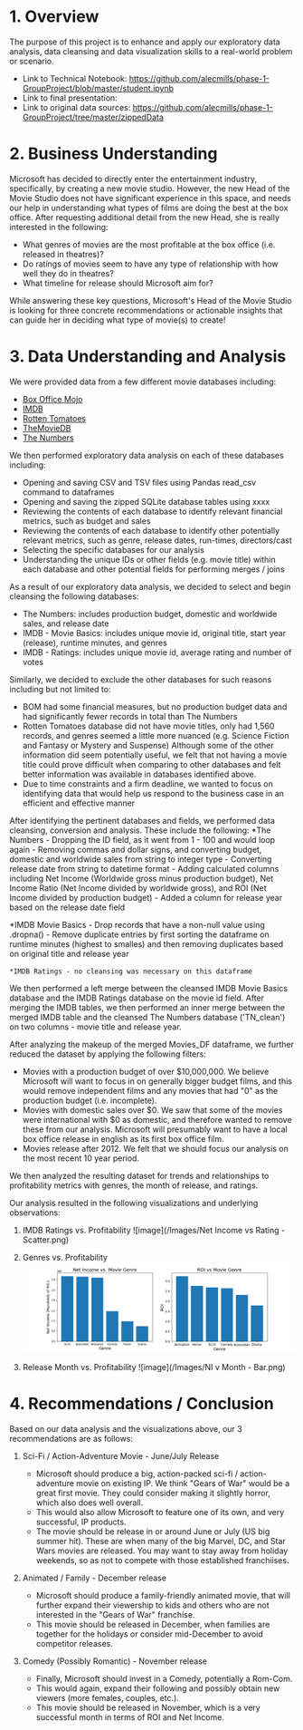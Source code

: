 # 1. Overview

The purpose of this project is to enhance and apply our exploratory data analysis, data cleansing and data visualization skills to a real-world problem or scenario.
   - Link to Technical Notebook: https://github.com/alecmills/phase-1-GroupProject/blob/master/student.ipynb
   - Link to final presentation:
   - Link to original data sources: https://github.com/alecmills/phase-1-GroupProject/tree/master/zippedData


# 2. Business Understanding

Microsoft has decided to directly enter the entertainment industry, specifically, by creating a new movie studio. However, the new Head of the Movie Studio does not have significant experience in this space, and needs our help in understanding what types of films are doing the best at the box office. After requesting additional detail from the new Head, she is really interested in the following:

   - What genres of movies are the most profitable at the box office (i.e. released in theatres)?
   - Do ratings of movies seem to have any type of relationship with how well they do in theatres?
   - What timeline for release should Microsoft aim for?

While answering these key questions, Microsoft's Head of the Movie Studio is looking for three concrete recommendations or actionable insights that can guide her in deciding what type of movie(s) to create!



# 3. Data Understanding and Analysis

We were provided data from a few different movie databases including:
   * [Box Office Mojo](https://www.boxofficemojo.com/)
   * [IMDB](https://www.imdb.com/)
   * [Rotten Tomatoes](https://www.rottentomatoes.com/)
   * [TheMovieDB](https://www.themoviedb.org/)
   * [The Numbers](https://www.the-numbers.com/)


We then performed exploratory data analysis on each of these databases including:
   * Opening and saving CSV and TSV files using Pandas read_csv command to dataframes
   * Opening and saving the zipped SQLite database tables using xxxx
   * Reviewing the contents of each database to identify relevant financial metrics, such as budget and sales
   * Reviewing the contents of each database to identify other potentially relevant metrics, such as genre, release dates, run-times, directors/cast
   * Selecting the specific databases for our analysis 
   * Understanding the unique IDs or other fields (e.g. movie title) within each database and other potential fields for performing merges / joins 

As a result of our exploratory data analysis, we decided to select and begin cleansing the following databases:
   * The Numbers: includes production budget, domestic and worldwide sales, and release date
   * IMDB - Movie Basics: includes unique movie id, original title, start year (release), runtime minutes, and genres
   * IMDB - Ratings: includes unique movie id, average rating and number of votes
    
Similarly, we decided to exclude the other databases for such reasons including but not limited to:
   * BOM had some financial measures, but no production budget data and had significantly fewer records in total than The Numbers
   * Rotten Tomatoes database did not have movie titles, only had 1,560 records, and genres seemed a little more nuanced (e.g. Science Fiction and Fantasy or Mystery and Suspense) Although some of the other information did seem potentially useful, we felt that not having a movie title could prove difficult when comparing to other databases and felt better information was available in databases identified above.
   * Due to time constraints and a firm deadline, we wanted to focus on identifying data that would help us respond to the business case in an efficient and effective manner
 

After identifying the pertinent databases and fields, we performed data cleansing, conversion and analysis. These include the following:
   *The Numbers
       - Dropping the ID field, as it went from 1 - 100 and would loop again
       - Removing commas and dollar signs, and converting budget, domestic and worldwide sales from string to integer type
       - Converting release date from string to datetime format
       - Adding calculated columns including Net Income (Worldwide gross minus production budget), Net Income Ratio (Net Income divided by worldwide gross), and ROI (Net Income divided by production budget)
       - Added a column for release year based on the release date field
 
   *IMDB Movie Basics
       - Drop records that have a non-null value using .dropna()
       - Remove duplicate entries by first sorting the dataframe on runtime minutes (highest to smalles) and then removing duplicates based on original title and release year
      
    *IMDB Ratings - no cleansing was necessary on this dataframe
     
We then performed a left merge between the cleansed IMDB Movie Basics database and the IMDB Ratings database on the movie id field. After merging the IMDB tables, we then performed an inner merge between the merged IMDB table and the cleansed The Numbers database ('TN_clean') on two columns - movie title and release year.

After analyzing the makeup of the merged Movies_DF dataframe, we further reduced the dataset by applying the following filters:
   - Movies with a production budget of over $10,000,000. We believe Microsoft will want to focus in on generally bigger budget films, and this would remove independent films and any movies that had "0" as the production budget (i.e. incomplete).
   - Movies with domestic sales over $0. We saw that some of the movies were international with $0 as domestic, and therefore wanted to remove these from our analysis. Microsoft will presumably want to have a local box office release in english as its first box office film.
   - Movies release after 2012. We felt that we should focus our analysis on the most recent 10 year period.
        
        
We then analyzed the resulting dataset for trends and relationships to profitability metrics with genres, the month of release, and ratings.

Our analysis resulted in the following visualizations and underlying observations:

   1. IMDB Ratings vs. Profitability ![image](/Images/Net Income vs Rating - Scatter.png)
    






   2. Genres vs. Profitability ![image](https://github.com/alecmills/phase-1-GroupProject/blob/master/Images/Genre%20-%20Bar.png)








   3. Release Month vs. Profitability ![image](/Images/NI v Month - Bar.png)









# 4. Recommendations / Conclusion


Based on our data analysis and the visualizations above, our 3 recommendations are as follows:

   1. Sci-Fi / Action-Adventure Movie - June/July Release
       - Microsoft should produce a big, action-packed sci-fi / action-adventure movie on existing IP. We think "Gears of War" would be a great first movie. They could consider making it slightly horror, which also does well overall.
        - This would also allow Microsoft to feature one of its own, and very successful, IP products.
        - The movie should be release in or around June or July (US big summer hit). These are when many of the big Marvel, DC, and Star Wars movies are released. You may want to stay away from holiday weekends, so as not to compete with those established franchiises.
        
    
    
   2. Animated / Family - December release
        - Microsoft should produce a family-friendly animated movie, that will further expand their viewership to kids and others who are not interested in the "Gears of War" franchise.
        - This movie should be released in December, when families are together for the holidays or consider mid-December to avoid competitor releases.



   3. Comedy (Possibly Romantic) - November release
        - Finally, Microsoft should invest in a Comedy, potentially a Rom-Com.
        - This would again, expand their following and possibly obtain new viewers (more females, couples, etc.).
        - This movie should be released in November, which is a very successful month in terms of ROI and Net Income.


